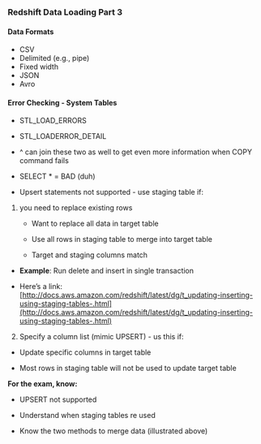 ### Redshift Data Loading Part 3

#### Data Formats

* CSV
* Delimited (e.g., pipe)
* Fixed width
* JSON
* Avro

#### Error Checking - System Tables	

* STL_LOAD_ERRORS

* STL_LOADERROR_DETAIL

* ^ can join these two as well to get even more information when COPY command fails

* SELECT * = BAD (duh)

* Upsert statements not supported - use staging table if:

1. you need to replace existing rows

    * Want to replace all data in target table

    * Use all rows in staging table to merge into target table

    * Target and staging columns match

* **Example**: Run delete and insert in single transaction

* Here’s a link: [http://docs.aws.amazon.com/redshift/latest/dg/t_updating-inserting-using-staging-tables-.html](http://docs.aws.amazon.com/redshift/latest/dg/t_updating-inserting-using-staging-tables-.html)

2.    Specify a column list (mimic UPSERT) - us this if:

* Update specific columns in target table

* Most rows in staging table will not be used to update target table

**For the exam, know:**

* UPSERT not supported

* Understand when staging tables re used

* Know the two methods to merge data (illustrated above)
